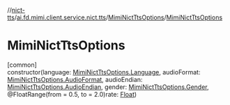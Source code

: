 //[nict-tts](../../../index.md)/[ai.fd.mimi.client.service.nict.tts](../index.md)/[MimiNictTtsOptions](index.md)/[MimiNictTtsOptions](-mimi-nict-tts-options.md)

# MimiNictTtsOptions

[common]\
constructor(language: [MimiNictTtsOptions.Language](-language/index.md), audioFormat: [MimiNictTtsOptions.AudioFormat](-audio-format/index.md), audioEndian: [MimiNictTtsOptions.AudioEndian](-audio-endian/index.md), gender: [MimiNictTtsOptions.Gender](-gender/index.md), @FloatRange(from = 0.5, to = 2.0)rate: [Float](https://kotlinlang.org/api/core/kotlin-stdlib/kotlin/-float/index.html))
